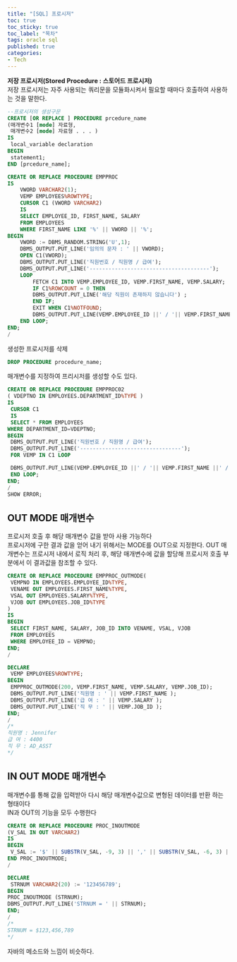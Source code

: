 ```yaml
---
title: "[SQL] 프로시저"
toc: true
toc_sticky: true
toc_label: "목차"
tags: oracle sql
published: true
categories:
- Tech
---
```


**저장 프로시저(Stored Procedure : 스토어드 프로시저)**  
저장 프로시저는 자주 사용되는 쿼리문을 모듈화시켜서 필요할 때마다 호출하여 사용하는 것을 말한다.  
```sql
--프로시저의 생성구문
CREATE [OR REPLACE ] PROCEDURE prcedure_name
(매개변수1 [mode] 자료형,
 매개변수2 [mode] 자료형 . . . )
IS
 local_variable declaration
BEGIN
 statement1;
END [prcedure_name];
```

```sql
CREATE OR REPLACE PROCEDURE EMPPROC
IS
    VWORD VARCHAR2(1);
    VEMP EMPLOYEES%ROWTYPE;
    CURSOR C1 (VWORD VARCHAR2)
    IS
    SELECT EMPLOYEE_ID, FIRST_NAME, SALARY
    FROM EMPLOYEES
    WHERE FIRST_NAME LIKE '%' || VWORD || '%';
BEGIN
    VWORD := DBMS_RANDOM.STRING('U',1);
    DBMS_OUTPUT.PUT_LINE('임의의 문자 : ' || VWORD);
    OPEN C1(VWORD);
    DBMS_OUTPUT.PUT_LINE('직원번호 / 직원명 / 급여');
    DBMS_OUTPUT.PUT_LINE('--------------------------------------');
    LOOP
        FETCH C1 INTO VEMP.EMPLOYEE_ID, VEMP.FIRST_NAME, VEMP.SALARY;
        IF C1%ROWCOUNT = 0 THEN
        DBMS_OUTPUT.PUT_LINE('해당 직원이 존재하지 않습니다') ;
        END IF;
        EXIT WHEN C1%NOTFOUND;
        DBMS_OUTPUT.PUT_LINE(VEMP.EMPLOYEE_ID ||' / '|| VEMP.FIRST_NAME ||' / '|| VEMP.SALARY);
    END LOOP;
END;
/
```
생성한 프로시저를 삭제
```sql
DROP PROCEDURE procedure_name;
```
매개변수를 지정하여 프리시저를 생성할 수도 있다.

```sql
CREATE OR REPLACE PROCEDURE EMPPROC02
( VDEPTNO IN EMPLOYEES.DEPARTMENT_ID%TYPE )
IS
 CURSOR C1
 IS
 SELECT * FROM EMPLOYEES
WHERE DEPARTMENT_ID=VDEPTNO;
BEGIN
 DBMS_OUTPUT.PUT_LINE('직원번호 / 직원명 / 급여');
 DBMS_OUTPUT.PUT_LINE('--------------------------------');
 FOR VEMP IN C1 LOOP

 DBMS_OUTPUT.PUT_LINE(VEMP.EMPLOYEE_ID ||' / '|| VEMP.FIRST_NAME ||' / '|| VEMP.SALARY);
 END LOOP;
END;
/
SHOW ERROR;
```

## OUT MODE 매개변수  
프로시저 호출 후 해당 매개변수 값을 받아 사용 가능하다  
프로시저에 구한 결과 값을 얻어 내기 위해서는 MODE를 OUT으로 지정한다. OUT 매개변수는 프로시저 내에서 로직 처리 후, 해당 매개변수에 값을 할당해 프로시저 호출 부분에서 이 결과값을 참조할 수 있다.  
```sql
CREATE OR REPLACE PROCEDURE EMPPROC_OUTMODE(
 VEMPNO IN EMPLOYEES.EMPLOYEE_ID%TYPE,
 VENAME OUT EMPLOYEES.FIRST_NAME%TYPE,
 VSAL OUT EMPLOYEES.SALARY%TYPE,
 VJOB OUT EMPLOYEES.JOB_ID%TYPE
)
IS
BEGIN
 SELECT FIRST_NAME, SALARY, JOB_ID INTO VENAME, VSAL, VJOB
 FROM EMPLOYEES
 WHERE EMPLOYEE_ID = VEMPNO;
END;
/
```

```sql
DECLARE
 VEMP EMPLOYEES%ROWTYPE;
BEGIN
 EMPPROC_OUTMODE(200, VEMP.FIRST_NAME, VEMP.SALARY, VEMP.JOB_ID);
 DBMS_OUTPUT.PUT_LINE('직원명 : ' || VEMP.FIRST_NAME );
 DBMS_OUTPUT.PUT_LINE('급 여 : ' || VEMP.SALARY );
 DBMS_OUTPUT.PUT_LINE('직 무 : ' || VEMP.JOB_ID );
END;
/
/* 
직원명 : Jennifer
급 여 : 4400
직 무 : AD_ASST
*/
```
## IN OUT MODE 매개변수
매개변수를 통해 값을 입력받아 다시 해당 매개변수값으로 변형된 데이터를 반환 하는 형태이다  
IN과 OUT의 기능을 모두 수행한다  
```sql
CREATE OR REPLACE PROCEDURE PROC_INOUTMODE
(V_SAL IN OUT VARCHAR2)
IS
BEGIN
 V_SAL := '$' || SUBSTR(V_SAL, -9, 3) || ',' || SUBSTR(V_SAL, -6, 3) || ',' || SUBSTR(V_SAL, -3, 3);
END PROC_INOUTMODE;
/
```

```sql
DECLARE
 STRNUM VARCHAR2(20) := '123456789';
BEGIN
PROC_INOUTMODE (STRNUM);
DBMS_OUTPUT.PUT_LINE('STRNUM = ' || STRNUM);
END;
/
/*
STRNUM = $123,456,789
*/
```
자바의 메소드와 느낌이 비슷하다.
